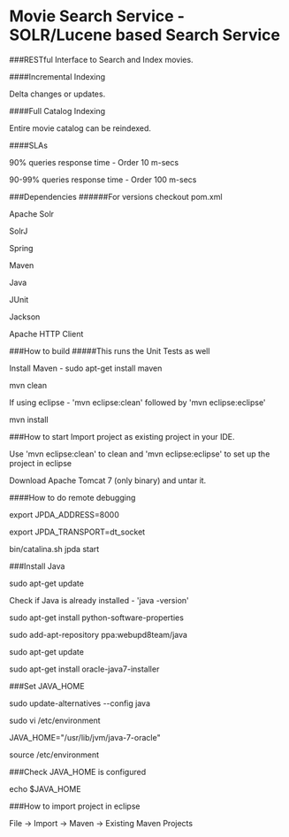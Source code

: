 # Movie Search Service - SOLR/Lucene based Search Service

###RESTful Interface to Search and Index movies.


####Incremental Indexing 

Delta changes or updates.

####Full Catalog Indexing

Entire movie catalog can be reindexed.

####SLAs 

90% queries response time - Order 10 m-secs

90-99% queries response time - Order 100 m-secs

###Dependencies
######For versions checkout pom.xml

Apache Solr

SolrJ

Spring 

Maven

Java


JUnit


Jackson


Apache HTTP Client


###How to build
#####This runs the Unit Tests as well

Install Maven - sudo apt-get install maven

mvn clean

If using eclipse - 'mvn eclipse:clean' followed by 'mvn eclipse:eclipse'

mvn install

###How to start 
Import project as existing project in your IDE.

Use 'mvn eclipse:clean' to clean and 'mvn eclipse:eclipse' to set up the project in eclipse

Download Apache Tomcat 7 (only binary) and untar it.


####How to do remote debugging

export JPDA_ADDRESS=8000 

export JPDA_TRANSPORT=dt_socket 

bin/catalina.sh jpda start


###Install Java

sudo apt-get update

Check if Java is already installed  - 'java -version'

sudo apt-get install python-software-properties

sudo add-apt-repository ppa:webupd8team/java

sudo apt-get update

sudo apt-get install oracle-java7-installer


###Set JAVA_HOME

sudo update-alternatives --config java

sudo vi /etc/environment

JAVA_HOME="/usr/lib/jvm/java-7-oracle"

source /etc/environment

###Check JAVA_HOME is configured

echo $JAVA_HOME


###How to import project in eclipse

File -> Import -> Maven -> Existing Maven Projects








